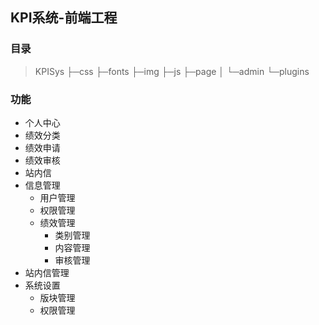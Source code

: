 ## KPI系统-前端工程

### 目录
> KPISys
   ├─css
   ├─fonts
   ├─img
   ├─js
   ├─page
   │  └─admin
   └─plugins

### 功能
- 个人中心
- 绩效分类
- 绩效申请
- 绩效审核
- 站内信
- 信息管理
	- 用户管理
	- 权限管理
	- 绩效管理
		- 类别管理
		- 内容管理
		- 审核管理
- 站内信管理
- 系统设置
	- 版块管理
	- 权限管理
